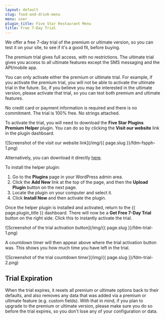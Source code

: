 ```yaml
---
layout: default
slug: food-and-drink-menu
menu: user
plugin_title: Five Star Restaurant Menu
title: Free 7-Day Trial
---
```

We offer a free 7-day trial of the premium or ultimate version, so you can test it on your site, to see if it's a good fit, before buying.

The premium trial gives full access, with no restrictions. The ultimate trial gives you access to all ultimate features except the SMS messaging and the API/mobile app.

You can only activate either the premium or ultimate trial. For example, if you activate the premium trial, you will not be able to activate the ultimate trial in the future. So, if you believe you may be interested in the ultimate version, please activate that trial, so you can test both premium and ultimate features.

No credit card or payment information is required and there is no commitment. The trial is 100% free. No strings attached.

To activate the trial, you will need to download the **Five Star Plugins Premium Helper** plugin. You can do so by clicking the **Visit our website** link in the plugin dashboard.

![Screenshot of the visit our website link](/img/{{ page.slug }}/fdm-fspph-1.png)

Alternatively, you can download it directly [here](https://www.fivestarplugins.com/downloads/fsp-premium-helper.zip).

To install the helper plugin:

1. Go to the **Plugins** page in your WordPress admin area.
2. Click the **Add New** link at the top of the page, and then the **Upload Plugin** button on the next page.
3. Locate the plugin on your computer and select it.
4. Click **Install Now** and then activate the plugin.

Once the helper plugin is installed and activated, return to the {{ page.plugin_title }} dashboard. There will now be a **Get Free 7-Day Trial** button on the right side. Click this to instantly activate the trial.

![Screenshot of the trial activation button](/img/{{ page.slug }}/fdm-trial-1.png)

A countdown timer will then appear above where the trial activation button was. This shows you how much time you have left in the trial.

![Screenshot of the trial countdown timer](/img/{{ page.slug }}/fdm-trial-2.png)

## Trial Expiration

When the trial expires, it resets all premium or ultimate options back to their defaults, and also removes any data that was added via a premium or ultimate feature (e.g. custom fields). With that in mind, if you plan to upgrade to the premium or ultimate version, please make sure you do so before the trial expires, so you don't lose any of your configuration or data.